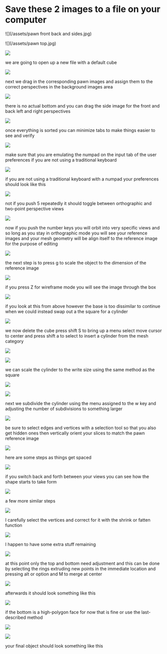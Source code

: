 # Save these 2 images to a file on your computer


![](/assets/pawn front back and sides.jpg)

![](/assets/pawn top.jpg)

![](/assets/C_1.jpg)

we are going to open up a new file with a default cube

![](/assets/C_2.jpg)

next we drag in the corresponding pawn images and assign them to the correct perspectives in the background images area

![](/assets/C_3.jpg)

there is no actual bottom and you can drag the side image for the front and back left and right perspectives

![](/assets/C_4.jpg)

once everything is sorted you can minimize tabs to make things easier to see and verify

![](/assets/C_5.jpg)

make sure that you are emulating the numpad on the input tab of the user preferences if you are not using a traditional keyboard

![](/assets/C_6.jpg)

if you are not using a traditional keyboard with a numpad your preferences should look like this

![](/assets/C_7.jpg)

not if you push 5 repeatedly it should toggle between orthographic and two-point perspective views

![](/assets/C_8.jpg)

now if you push the number keys you will orbit into very specific views and so long as you stay in orthographic mode you will see your reference images and your mesh geometry will be align itself to the reference image for the purpose of editing

![](/assets/C_9.jpg)

the next step is to press g to scale the object to the dimension of the reference image

![](/assets/C_10.jpg)

if you press Z for wireframe mode you will see the image through the box

![](/assets/C_11.jpg)

if you look at this from above however the base is too dissimilar to continue when we could instead swap out a the square for a cylinder

![](/assets/C_12.jpg)

we now delete the cube press shift S to bring up a menu select move cursor to center and press shift a to select to insert a cylinder from the mesh category

![](/assets/C_13.jpg)

![](/assets/C_14.jpg)

we can scale the cylinder to the write size using the same method as the square

![](/assets/C_15.jpg)

![](/assets/C_16.jpg)

next we subdivide the cylinder using the menu assigned to the w key and adjusting the number of subdivisions to something larger

![](/assets/C_17.jpg)

be sure to select edges and vertices with a selection tool so that you also get hidden ones then vertically orient your slices to match the pawn reference image

![](/assets/C_18.jpg)

here are some steps as things get spaced

![](/assets/C_19.jpg)

if you switch back and forth between your views you can see how the shape starts to take form

![](/assets/C_20.jpg)

a few more similar steps

![](/assets/C_21.jpg)

I carefully select the vertices and correct for it with the shrink or fatten function

![](/assets/C_21b.jpg)

I happen to have some extra stuff remaining

![](/assets/C_22.jpg)

at this point only the top and bottom need adjustment and this can be done by selecting the rings extruding new points in the immediate location and pressing alt or option and M to merge at center

![](/assets/C_23.jpg)

afterwards it should look something like this

![](/assets/C_24.jpg)

if the bottom is a high-polygon face for now that is fine or use the last-described method

![](/assets/C_25.jpg)

![](/assets/C_26.jpg)

your final object should look something like this


